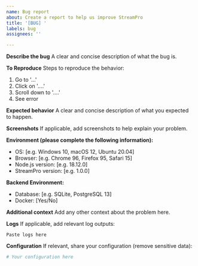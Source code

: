 ```yaml
---
name: Bug report
about: Create a report to help us improve StreamPro
title: '[BUG] '
labels: bug
assignees: ''

---
```


**Describe the bug**
A clear and concise description of what the bug is.

**To Reproduce**
Steps to reproduce the behavior:
1. Go to '...'
2. Click on '....'
3. Scroll down to '....'
4. See error

**Expected behavior**
A clear and concise description of what you expected to happen.

**Screenshots**
If applicable, add screenshots to help explain your problem.

**Environment (please complete the following information):**
- OS: [e.g. Windows 10, macOS 12, Ubuntu 20.04]
- Browser: [e.g. Chrome 96, Firefox 95, Safari 15]
- Node.js version: [e.g. 18.12.0]
- StreamPro version: [e.g. 1.0.0]

**Backend Environment:**
- Database: [e.g. SQLite, PostgreSQL 13]
- Docker: [Yes/No]

**Additional context**
Add any other context about the problem here.

**Logs**
If applicable, add relevant log outputs:

```
Paste logs here
```

**Configuration**
If relevant, share your configuration (remove sensitive data):

```yaml
# Your configuration here
```